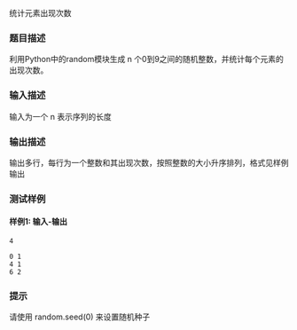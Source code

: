 统计元素出现次数

### 题目描述

利用Python中的random模块生成 n 个0到9之间的随机整数，并统计每个元素的出现次数。

### 输入描述

输入为一个 n 表示序列的长度

### 输出描述

输出多行，每行为一个整数和其出现次数，按照整数的大小升序排列，格式见样例输出

### 测试样例

#### 样例1: 输入-输出

```
4
```

```
0 1
4 1
6 2
```

### 提示

请使用 random.seed(0) 来设置随机种子
